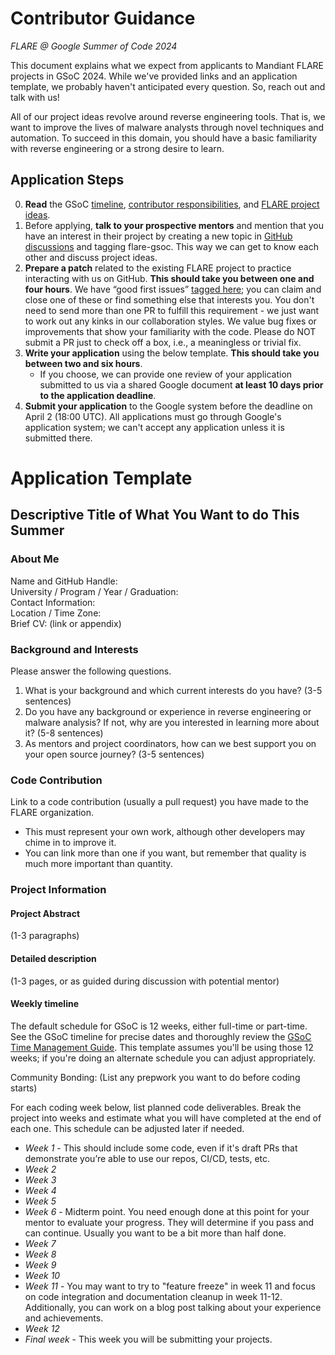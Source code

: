 # Contributor Guidance
*FLARE @ Google Summer of Code 2024*

This document explains what we expect from applicants to Mandiant FLARE projects in GSoC 2024. While we've provided links and an application template, we probably haven't anticipated every question. So, reach out and talk with us!

All of our project ideas revolve around reverse engineering tools. That is, we want to improve the lives of malware analysts through novel techniques and automation. To succeed in this domain, you should have a basic familiarity with reverse engineering or a strong desire to learn.


## Application Steps
  0. **Read** the GSoC [timeline](https://developers.google.com/open-source/gsoc/timeline), [contributor responsibilities](https://developers.google.com/open-source/gsoc/help/responsibilities), and [FLARE project ideas](https://github.com/mandiant/flare-gsoc-2024/blob/main/doc/project-ideas.md).
  1. Before applying, **talk to your prospective mentors** and mention that you have an interest in their project by creating a new topic in [GitHub discussions](https://github.com/mandiant/flare-gsoc-2024/discussions) and tagging flare-gsoc. This way we can get to know each other and discuss project ideas.
  2. **Prepare a patch** related to the existing FLARE project to practice interacting with us on GitHub. **This should take you between one and four hours**. We have “good first issues” [tagged here](https://github.com/search?q=topic%3Agsoc-2024+org%3Amandiant+label%3A%22good+first+issue%22+state%3Aopen&type=Issues); you can claim and close one of these or find something else that interests you. You don't need to send more than one PR to fulfill this requirement - we just want to work out any kinks in our collaboration styles. We value bug fixes or improvements that show your familiarity with the code. Please do NOT submit a PR just to check off a box, i.e., a meaningless or trivial fix.
  3. **Write your application** using the below template. **This should take you between two and six hours**.
      - If you choose, we can provide one review of your application submitted to us via a shared Google document **at least 10 days prior to the application deadline**.
  4. **Submit your application** to the Google system before the deadline on April 2 (18:00 UTC). All applications must go through Google's application system; we can't accept any application unless it is submitted there.


# Application Template

## Descriptive Title of What You Want to do This Summer

### About Me

Name and GitHub Handle: <br/>
University / Program / Year / Graduation: <br/>
Contact Information: <br/>
Location / Time Zone: <br/>
Brief CV: (link or appendix)

### Background and Interests

Please answer the following questions.
  1. What is your background and which current interests do you have? (3-5 sentences)
  2. Do you have any background or experience in reverse engineering or malware analysis? If not, why are you interested in learning more about it? (5-8 sentences)
  3. As mentors and project coordinators, how can we best support  you on your open source journey? (3-5 sentences)


### Code Contribution

Link to a code contribution (usually a pull request) you have made to the FLARE organization.
  - This must represent your own work, although other developers may chime in to improve it.
  - You can link more than one if you want, but remember that quality is much more important than quantity.


### Project Information

#### Project Abstract
(1-3 paragraphs)

#### Detailed description
(1-3 pages, or as guided during discussion with potential mentor)

#### Weekly timeline
The default schedule for GSoC is 12 weeks, either full-time or part-time. See the GSoC timeline for precise dates and thoroughly review the [GSoC Time Management Guide](https://google.github.io/gsocguides/student/time-management-for-students). This template assumes you'll be using those 12 weeks; if you're doing an alternate schedule you can adjust appropriately.

Community Bonding: (List any prepwork you want to do before coding starts)

For each coding week below, list planned code deliverables. Break the project into weeks and estimate what you will have completed at the end of each one. This schedule can be adjusted later if needed.

  - *Week 1* - This should include some code, even if it's draft PRs that demonstrate you’re able to use our repos, CI/CD, tests, etc.
  - *Week 2*
  - *Week 3*
  - *Week 4*
  - *Week 5*
  - *Week 6* - Midterm point. You need enough done at this point for your mentor to evaluate your progress. They will determine if you pass and can continue. Usually you want to be a bit more than half done.
  - *Week 7*
  - *Week 8*
  - *Week 9*
  - *Week 10*
  - *Week 11* - You may want to try to "feature freeze" in week 11 and focus on code integration and documentation cleanup in week 11-12. Additionally, you can work on a blog post talking about your experience and achievements.
  - *Week 12*
  - *Final week* - This week you will be submitting your projects.
